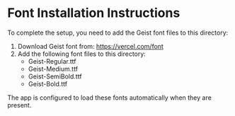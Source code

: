 # Font Installation Instructions

To complete the setup, you need to add the Geist font files to this directory:

1. Download Geist font from: https://vercel.com/font
2. Add the following font files to this directory:
   - Geist-Regular.ttf
   - Geist-Medium.ttf
   - Geist-SemiBold.ttf
   - Geist-Bold.ttf

The app is configured to load these fonts automatically when they are present.
